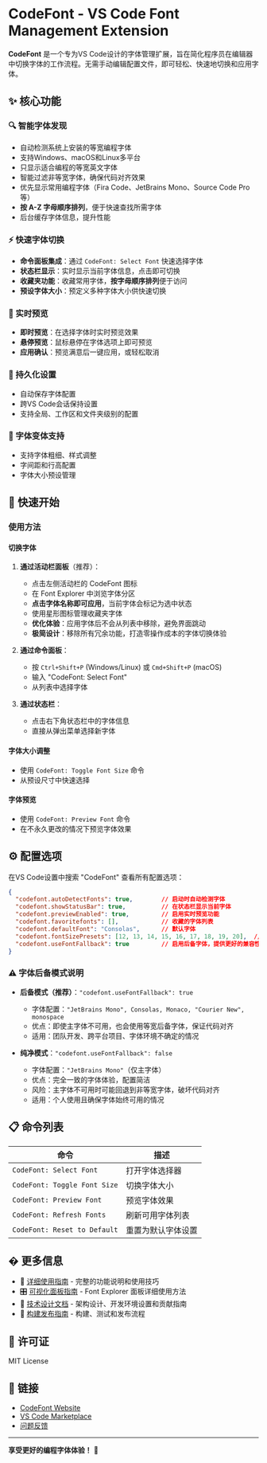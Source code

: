 # CodeFont - VS Code Font Management Extension

**CodeFont** 是一个专为VS Code设计的字体管理扩展，旨在简化程序员在编辑器中切换字体的工作流程。无需手动编辑配置文件，即可轻松、快速地切换和应用字体。

## ✨ 核心功能

### 🔍 智能字体发现
- 自动检测系统上安装的等宽编程字体
- 支持Windows、macOS和Linux多平台
- 只显示适合编程的等宽英文字体
- 智能过滤非等宽字体，确保代码对齐效果
- 优先显示常用编程字体（Fira Code、JetBrains Mono、Source Code Pro等）
- **按 A-Z 字母顺序排列**，便于快速查找所需字体
- 后台缓存字体信息，提升性能

### ⚡ 快速字体切换
- **命令面板集成**：通过 `CodeFont: Select Font` 快速选择字体
- **状态栏显示**：实时显示当前字体信息，点击即可切换
- **收藏夹功能**：收藏常用字体，**按字母顺序排列**便于访问
- **预设字体大小**：预定义多种字体大小供快速切换

### 👀 实时预览
- **即时预览**：在选择字体时实时预览效果
- **悬停预览**：鼠标悬停在字体选项上即可预览
- **应用确认**：预览满意后一键应用，或轻松取消

### 💾 持久化设置
- 自动保存字体配置
- 跨VS Code会话保持设置
- 支持全局、工作区和文件夹级别的配置

### 🎨 字体变体支持
- 支持字体粗细、样式调整
- 字间距和行高配置
- 字体大小预设管理

## 🚀 快速开始

### 使用方法

#### 切换字体
1. **通过活动栏面板**（推荐）：
   - 点击左侧活动栏的 CodeFont 图标
   - 在 Font Explorer 中浏览字体分区
   - **点击字体名称即可应用**，当前字体会标记为选中状态
   - 使用星形图标管理收藏夹字体
   - **优化体验**：应用字体后不会从列表中移除，避免界面跳动
   - **极简设计**：移除所有冗余功能，打造零操作成本的字体切换体验

2. **通过命令面板**：
   - 按 `Ctrl+Shift+P` (Windows/Linux) 或 `Cmd+Shift+P` (macOS)
   - 输入 "CodeFont: Select Font"
   - 从列表中选择字体

3. **通过状态栏**：
   - 点击右下角状态栏中的字体信息
   - 直接从弹出菜单选择新字体

#### 字体大小调整
- 使用 `CodeFont: Toggle Font Size` 命令
- 从预设尺寸中快速选择

#### 字体预览
- 使用 `CodeFont: Preview Font` 命令
- 在不永久更改的情况下预览字体效果

## ⚙️ 配置选项

在VS Code设置中搜索 "CodeFont" 查看所有配置选项：

```json
{
  "codefont.autoDetectFonts": true,        // 启动时自动检测字体
  "codefont.showStatusBar": true,          // 在状态栏显示当前字体
  "codefont.previewEnabled": true,         // 启用实时预览功能
  "codefont.favoritefonts": [],            // 收藏的字体列表
  "codefont.defaultFont": "Consolas",      // 默认字体
  "codefont.fontSizePresets": [12, 13, 14, 15, 16, 17, 18, 19, 20],  // 预设字体大小
  "codefont.useFontFallback": true         // 启用后备字体，提供更好的兼容性
}
```

### ⚠️ 字体后备模式说明

- **后备模式（推荐）**：`"codefont.useFontFallback": true`
  - 字体配置：`"JetBrains Mono", Consolas, Monaco, "Courier New", monospace`
  - 优点：即使主字体不可用，也会使用等宽后备字体，保证代码对齐
  - 适用：团队开发、跨平台项目、字体环境不确定的情况

- **纯净模式**：`"codefont.useFontFallback": false`  
  - 字体配置：`"JetBrains Mono"`（仅主字体）
  - 优点：完全一致的字体体验，配置简洁
  - 风险：主字体不可用时可能回退到非等宽字体，破坏代码对齐
  - 适用：个人使用且确保字体始终可用的情况

## 📋 命令列表

| 命令 | 描述 |
|------|------|
| `CodeFont: Select Font` | 打开字体选择器 |
| `CodeFont: Toggle Font Size` | 切换字体大小 |
| `CodeFont: Preview Font` | 预览字体效果 |
| `CodeFont: Refresh Fonts` | 刷新可用字体列表 |
| `CodeFont: Reset to Default` | 重置为默认字体设置 |

## � 更多信息

- 📖 [详细使用指南](./USAGE_GUIDE.md) - 完整的功能说明和使用技巧
- 🎛️ [可视化面板指南](./VISUAL_PANEL_GUIDE.md) - Font Explorer 面板详细使用方法
- 🔧 [技术设计文档](./TECHNICAL_DESIGN.md) - 架构设计、开发环境设置和贡献指南
- 🚀 [构建发布指南](./BUILD_AND_PUBLISH_GUIDE.md) - 构建、测试和发布流程

## 📄 许可证

MIT License

## 🔗 链接

- [CodeFont Website](https://codefont.dev)
- [VS Code Marketplace](https://marketplace.visualstudio.com/items?itemName=codefont.codefont)
- [问题反馈](https://github.com/maxlee/code-font-vscode/issues)

---

**享受更好的编程字体体验！** 🎉
